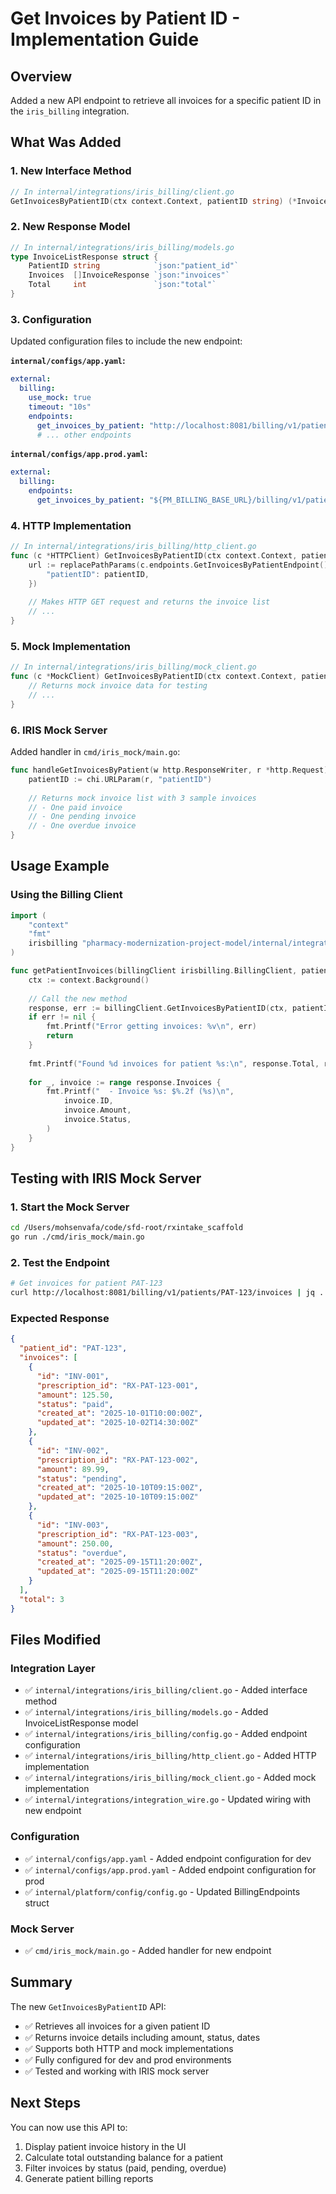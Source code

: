 # Get Invoices by Patient ID - Implementation Guide

## Overview

Added a new API endpoint to retrieve all invoices for a specific patient ID in the `iris_billing` integration.

## What Was Added

### 1. **New Interface Method**

```go
// In internal/integrations/iris_billing/client.go
GetInvoicesByPatientID(ctx context.Context, patientID string) (*InvoiceListResponse, error)
```

### 2. **New Response Model**

```go
// In internal/integrations/iris_billing/models.go
type InvoiceListResponse struct {
    PatientID string            `json:"patient_id"`
    Invoices  []InvoiceResponse `json:"invoices"`
    Total     int               `json:"total"`
}
```

### 3. **Configuration**

Updated configuration files to include the new endpoint:

**`internal/configs/app.yaml`:**
```yaml
external:
  billing:
    use_mock: true
    timeout: "10s"
    endpoints:
      get_invoices_by_patient: "http://localhost:8081/billing/v1/patients/{patientID}/invoices"
      # ... other endpoints
```

**`internal/configs/app.prod.yaml`:**
```yaml
external:
  billing:
    endpoints:
      get_invoices_by_patient: "${PM_BILLING_BASE_URL}/billing/v1/patients/{patientID}/invoices"
```

### 4. **HTTP Implementation**

```go
// In internal/integrations/iris_billing/http_client.go
func (c *HTTPClient) GetInvoicesByPatientID(ctx context.Context, patientID string) (*InvoiceListResponse, error) {
    url := replacePathParams(c.endpoints.GetInvoicesByPatientEndpoint(), map[string]string{
        "patientID": patientID,
    })
    
    // Makes HTTP GET request and returns the invoice list
    // ...
}
```

### 5. **Mock Implementation**

```go
// In internal/integrations/iris_billing/mock_client.go
func (c *MockClient) GetInvoicesByPatientID(ctx context.Context, patientID string) (*InvoiceListResponse, error) {
    // Returns mock invoice data for testing
    // ...
}
```

### 6. **IRIS Mock Server**

Added handler in `cmd/iris_mock/main.go`:

```go
func handleGetInvoicesByPatient(w http.ResponseWriter, r *http.Request) {
    patientID := chi.URLParam(r, "patientID")
    
    // Returns mock invoice list with 3 sample invoices
    // - One paid invoice
    // - One pending invoice  
    // - One overdue invoice
}
```

## Usage Example

### Using the Billing Client

```go
import (
    "context"
    "fmt"
    irisbilling "pharmacy-modernization-project-model/internal/integrations/iris_billing"
)

func getPatientInvoices(billingClient irisbilling.BillingClient, patientID string) {
    ctx := context.Background()
    
    // Call the new method
    response, err := billingClient.GetInvoicesByPatientID(ctx, patientID)
    if err != nil {
        fmt.Printf("Error getting invoices: %v\n", err)
        return
    }
    
    fmt.Printf("Found %d invoices for patient %s:\n", response.Total, response.PatientID)
    
    for _, invoice := range response.Invoices {
        fmt.Printf("  - Invoice %s: $%.2f (%s)\n", 
            invoice.ID, 
            invoice.Amount, 
            invoice.Status,
        )
    }
}
```

## Testing with IRIS Mock Server

### 1. Start the Mock Server

```bash
cd /Users/mohsenvafa/code/sfd-root/rxintake_scaffold
go run ./cmd/iris_mock/main.go
```

### 2. Test the Endpoint

```bash
# Get invoices for patient PAT-123
curl http://localhost:8081/billing/v1/patients/PAT-123/invoices | jq .
```

### Expected Response

```json
{
  "patient_id": "PAT-123",
  "invoices": [
    {
      "id": "INV-001",
      "prescription_id": "RX-PAT-123-001",
      "amount": 125.50,
      "status": "paid",
      "created_at": "2025-10-01T10:00:00Z",
      "updated_at": "2025-10-02T14:30:00Z"
    },
    {
      "id": "INV-002",
      "prescription_id": "RX-PAT-123-002",
      "amount": 89.99,
      "status": "pending",
      "created_at": "2025-10-10T09:15:00Z",
      "updated_at": "2025-10-10T09:15:00Z"
    },
    {
      "id": "INV-003",
      "prescription_id": "RX-PAT-123-003",
      "amount": 250.00,
      "status": "overdue",
      "created_at": "2025-09-15T11:20:00Z",
      "updated_at": "2025-09-15T11:20:00Z"
    }
  ],
  "total": 3
}
```

## Files Modified

### Integration Layer
- ✅ `internal/integrations/iris_billing/client.go` - Added interface method
- ✅ `internal/integrations/iris_billing/models.go` - Added InvoiceListResponse model
- ✅ `internal/integrations/iris_billing/config.go` - Added endpoint configuration
- ✅ `internal/integrations/iris_billing/http_client.go` - Added HTTP implementation
- ✅ `internal/integrations/iris_billing/mock_client.go` - Added mock implementation
- ✅ `internal/integrations/integration_wire.go` - Updated wiring with new endpoint

### Configuration
- ✅ `internal/configs/app.yaml` - Added endpoint configuration for dev
- ✅ `internal/configs/app.prod.yaml` - Added endpoint configuration for prod
- ✅ `internal/platform/config/config.go` - Updated BillingEndpoints struct

### Mock Server
- ✅ `cmd/iris_mock/main.go` - Added handler for new endpoint

## Summary

The new `GetInvoicesByPatientID` API:
- ✅ Retrieves all invoices for a given patient ID
- ✅ Returns invoice details including amount, status, dates
- ✅ Supports both HTTP and mock implementations
- ✅ Fully configured for dev and prod environments
- ✅ Tested and working with IRIS mock server

## Next Steps

You can now use this API to:
1. Display patient invoice history in the UI
2. Calculate total outstanding balance for a patient
3. Filter invoices by status (paid, pending, overdue)
4. Generate patient billing reports

